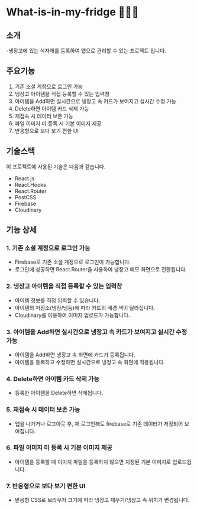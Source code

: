 # What-is-in-my-fridge 🧊🧅🥦

## 소개
-냉장고에 있는 식자재를 등록하여 앱으로 관리할 수 있는 프로젝트 입니다.

## 주요기능
1. 기존 소셜 계정으로 로그인 가능
2. 냉장고 아이템을 직접 등록할 수 있는 입력창
3. 아이템을 Add하면 실시간으로 냉장고 속 카드가 보여지고 실시간 수정 가능
4. Delete하면 아이템 카드 삭제 가능
5. 재접속 시 데이터 보존 가능
6. 파일 이미지 미 등록 시 기본 이미지 제공
7. 반응형으로 보다 보기 편한 UI


## 기술스택
이 프로젝트에 사용된 기술은 다음과 같습니다.
- React.js
- React.Hooks
- React.Router
- PostCSS
- Firebase
- Cloudinary

## 기능 상세
### 1. 기존 소셜 계정으로 로그인 가능
- Firebase로 기존 소셜 계정으로 로그인이 가능합니다.
- 로그인에 성공하면 React.Router을 사용하여 냉장고 메모 화면으로 전환됩니다.

### 2. 냉장고 아이템을 직접 등록할 수 있는 입력창
- 아이템 정보를 직접 입력할 수 있습니다.
- 아이템의 저장소(냉장/냉동)에 따라 카드의 배경 색이 달라집니다.
- Cloudinary를 이용하여 이미지 업로드가 가능합니다.

### 3. 아이템을 Add하면 실시간으로 냉장고 속 카드가 보여지고 실시간 수정 가능
- 아이템을 Add하면 냉장고 속 화면에 카드가 등록됩니다.
- 아이템을 등록하고 수정하면 실시간으로 냉장고 속 화면에 적용됩니다.

### 4. Delete하면 아이템 카드 삭제 가능
- 등록한 아이템을 Delete하면 삭제됩니다.

### 5. 재접속 시 데이터 보존 가능
- 앱을 나가거나 로그아웃 후, 재 로그인해도 firebase로 기존 데이터가 저장되어 보여집니다.

### 6. 파일 이미지 미 등록 시 기본 이미지 제공
- 아이템을 등록할 때 이미지 파일을 등록하지 않으면 지정된 기본 이미지로 업로드됩니다.

### 7. 반응형으로 보다 보기 편한 UI
- 반응형 CSS로 브라우저 크기에 따라 냉장고 채우기/냉장고 속 위치가 변경됩니다.

